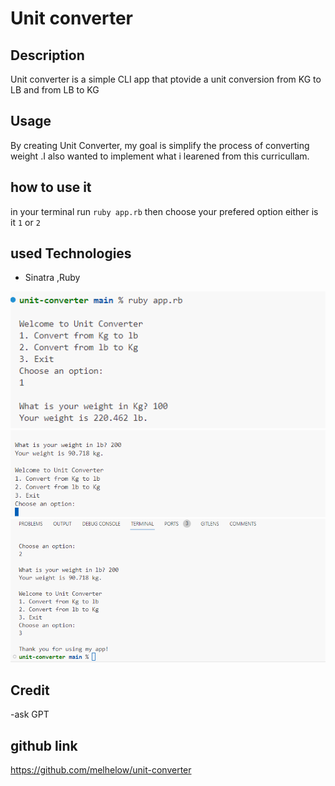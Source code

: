 # Unit converter

## Description

Unit converter is a simple CLI app that ptovide a unit conversion from KG to LB and from LB to KG
## Usage

By creating Unit Converter, my goal is simplify the process of converting weight .I also wanted to implement what i learened from this curricullam.

## how to use it
in your terminal run `ruby app.rb` then choose your prefered option either is it `1` or `2`

## used Technologies
- Sinatra ,Ruby 

![Getting Started](./assets/1.png)
![Getting Started](./assets/2.png)
![Getting Started](./assets/31.png)

## Credit
-ask GPT


## github link
https://github.com/melhelow/unit-converter
